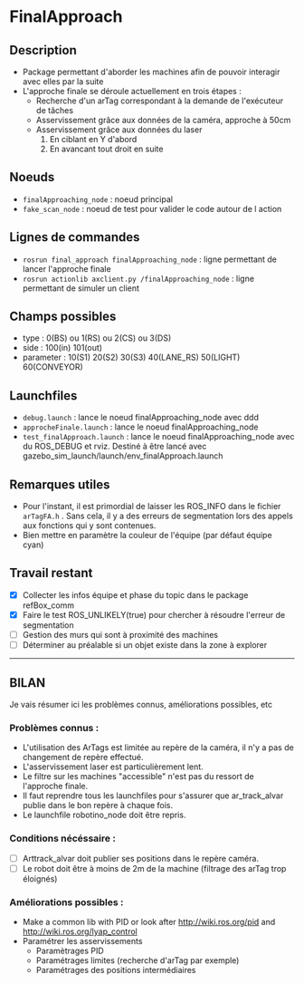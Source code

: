 FinalApproach
=============

Description
-----------
* Package permettant d'aborder les machines afin de pouvoir interagir avec elles par la suite
* L'approche finale se déroule actuellement en trois étapes :
    * Recherche d'un arTag correspondant à la demande de l'exécuteur de tâches
    * Asservissement grâce aux données de la caméra, approche à 50cm
    * Asservissement grâce aux données du laser
    	1. En ciblant en Y d'abord
    	2. En avancant tout droit en suite

Noeuds
------
* `finalApproaching_node` : noeud principal
* `fake_scan_node` : noeud de test pour valider le code autour de l action

Lignes de commandes
-------------------
* `rosrun final_approach finalApproaching_node` : ligne permettant de lancer l'approche finale
* `rosrun actionlib axclient.py /finalApproaching_node` : ligne permettant de simuler un client

Champs possibles
----------------
* type : 0(BS) ou 1(RS) ou 2(CS) ou 3(DS)
* side : 100(in) 101(out)
* parameter : 10(S1) 20(S2) 30(S3) 40(LANE_RS) 50(LIGHT) 60(CONVEYOR)

Launchfiles
-----------
* `debug.launch` : lance le noeud finalApproaching_node avec ddd
* `approcheFinale.launch` : lance le noeud finalApproaching_node
* `test_finalApproach.launch` : lance le noeud finalApproaching_node avec du ROS_DEBUG et rviz. Destiné à être lancé
avec gazebo_sim_launch/launch/env_finalApproach.launch

Remarques utiles
----------------
* Pour l'instant, il est primordial de laisser les ROS_INFO dans le fichier `arTagFA.h` .
Sans cela, il y a des erreurs de segmentation lors des appels aux fonctions qui y sont contenues.
* Bien mettre en paramètre la couleur de l'équipe (par défaut équipe cyan)

Travail restant
---------------
* [x] Collecter les infos équipe et phase du topic dans le package refBox_comm
* [x] Faire le test ROS_UNLIKELY(true) pour chercher à résoudre l'erreur de segmentation
* [ ] Gestion des murs qui sont à proximité des machines
* [ ] Déterminer au préalable si un objet existe dans la zone à explorer

----

## BILAN
Je vais résumer ici les problèmes connus, améliorations possibles, etc

### Problèmes connus :
 * L'utilisation des ArTags est limitée au repère de la caméra, il n'y a pas de changement de repère effectué.
 * L'asservissement laser est particulièrement lent.
 * Le filtre sur les machines "accessible" n'est pas du ressort de l'approche finale.
 * Il faut reprendre tous les launchfiles pour s'assurer que ar_track_alvar publie dans le bon repère à chaque fois.
 * Le launchfile robotino_node doit être repris.

### Conditions nécéssaire :
 * [ ] Arttrack_alvar doit publier ses positions dans le repère caméra.
 * [ ] Le robot doit être à moins de 2m de la machine (filtrage des arTag trop éloignés)

### Améliorations possibles :
 * Make a common lib with PID or look after http://wiki.ros.org/pid and http://wiki.ros.org/lyap_control
 * Paramétrer les asservissements
   * Paramètrages PID
   * Paramétrages limites (recherche d'arTag par exemple)
   * Paramétrages des positions intermédiaires